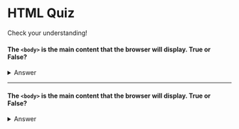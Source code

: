 # HTML Quiz

Check your understanding!


#### The `<body>` is the main content that the browser will display. True or False?

<details>
  <summary>Answer</summary>
  True
  
</details>

<hr />

#### The `<body>` is the main content that the browser will display. True or False?

<details>
  <summary>Answer</summary>
  True
  
</details>